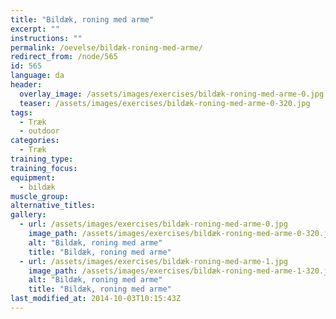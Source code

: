 ```yaml
---
title: "Bildæk, roning med arme"
excerpt: ""
instructions: ""
permalink: /oevelse/bildæk-roning-med-arme/
redirect_from: /node/565
id: 565
language: da
header:
  overlay_image: /assets/images/exercises/bildæk-roning-med-arme-0.jpg
  teaser: /assets/images/exercises/bildæk-roning-med-arme-0-320.jpg
tags:
  - Træk
  - outdoor
categories:
  - Træk
training_type: 
training_focus: 
equipment:
  - bildæk
muscle_group:
alternative_titles:
gallery:
  - url: /assets/images/exercises/bildæk-roning-med-arme-0.jpg
    image_path: /assets/images/exercises/bildæk-roning-med-arme-0-320.jpg
    alt: "Bildæk, roning med arme"
    title: "Bildæk, roning med arme"
  - url: /assets/images/exercises/bildæk-roning-med-arme-1.jpg
    image_path: /assets/images/exercises/bildæk-roning-med-arme-1-320.jpg
    alt: "Bildæk, roning med arme"
    title: "Bildæk, roning med arme"
last_modified_at: 2014-10-03T10:15:43Z
---
```



